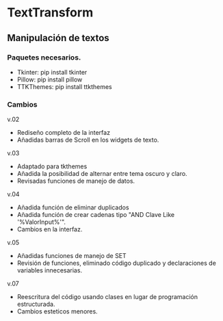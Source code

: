 # TextTransform

## Manipulación de textos

### Paquetes necesarios.


+ Tkinter: pip install tkinter
+ Pillow: pip install pillow
+ TTKThemes: pip install ttkthemes

### Cambios

v.02

+ Rediseño completo de la interfaz
+ Añadidas barras de Scroll en los widgets de texto.

v.03

+ Adaptado para tkthemes
+ Añadida la posibilidad de alternar entre tema oscuro y claro.
+ Revisadas funciones de manejo de datos.

v.04
+ Añadida función de eliminar duplicados
+ Añadida función de crear cadenas tipo "AND Clave Like '%ValorInput%'".
+ Cambios en la interfaz.

v.05
+ Añadidas funciones de manejo de SET
+ Revisión de funciones, eliminado código duplicado y declaraciones de variables innecesarias.

v.07

+ Reescritura del código usando clases en lugar de programación estructurada. 
+ Cambios esteticos menores.